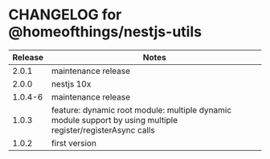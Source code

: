 # CHANGELOG for @homeofthings/nestjs-utils

| Release | Notes                                                                                                        |
| ------- | ------------------------------------------------------------------------------------------------------------ |
| 2.0.1   | maintenance release                                                                                          |
| 2.0.0   | nestjs 10x                                                                                                   |
| 1.0.4-6 | maintenance release                                                                                          |
| 1.0.3   | feature: dynamic root module: multiple dynamic module support by using multiple register/registerAsync calls |
| 1.0.2   | first version                                                                                                |
